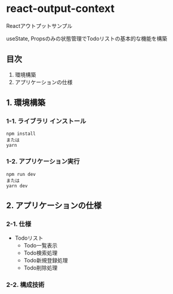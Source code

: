 # react-output-context
Reactアウトプットサンプル

useState, Propsのみの状態管理でTodoリストの基本的な機能を構築

## 目次
1. 環境構築
2. アプリケーションの仕様

## 1. 環境構築

### 1-1. ライブラリ インストール

```
npm install
または
yarn
```

### 1-2. アプリケーション実行

```
npm run dev
または
yarn dev
```

## 2. アプリケーションの仕様

### 2-1. 仕様
- Todoリスト
  - Todo一覧表示
  - Todo検索処理
  - Todo新規登録処理
  - Todo削除処理

### 2-2. 構成技術